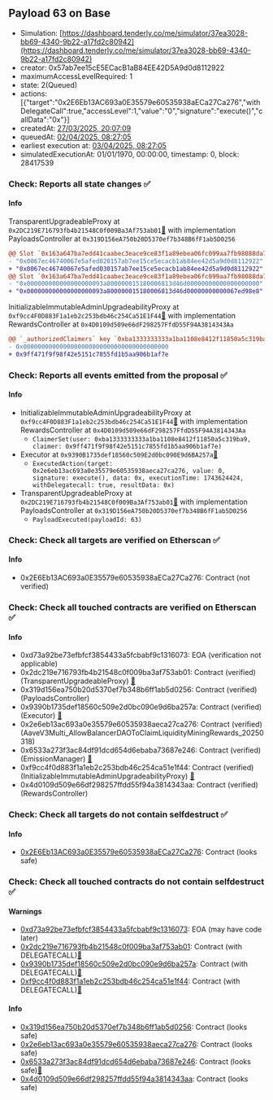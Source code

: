 ## Payload 63 on Base

- Simulation: [https://dashboard.tenderly.co/me/simulator/37ea3028-bb69-4340-9b22-a17fd2c80942](https://dashboard.tenderly.co/me/simulator/37ea3028-bb69-4340-9b22-a17fd2c80942)
- creator: 0x57ab7ee15cE5ECacB1aB84EE42D5A9d0d8112922
- maximumAccessLevelRequired: 1
- state: 2(Queued)
- actions: [{"target":"0x2E6Eb13AC693a0E35579e60535938aECa27Ca276","withDelegateCall":true,"accessLevel":1,"value":"0","signature":"execute()","callData":"0x"}]
- createdAt: [27/03/2025, 20:07:09](https://basescan.org/tx/0x3367ba693be4411ab42b6a832b2eaed68a6af8213abf96eaa645b5cf8d8e1a72)
- queuedAt: [02/04/2025, 08:27:05](https://basescan.org/tx/0xa0075e4e5e95f599ae3ea85d0c8afd3cdafc47f75870e898d5fdc1a6aa3db1cc)
- earliest execution at: [03/04/2025, 08:27:05](https://www.epochconverter.com/countdown?q=1743668825)
- simulatedExecutionAt: 01/01/1970, 00:00:00, timestamp: 0, block: 28417539
### Check: Reports all state changes :white_check_mark:

#### Info


TransparentUpgradeableProxy at `0x2DC219E716793fb4b21548C0f009Ba3Af753ab01`[:ghost:](https://github.com/bgd-labs/aave-address-book "GovernanceV3Base.PAYLOADS_CONTROLLER") with implementation PayloadsController at `0x319D156eA750b20D5370ef7b348B6fF1ab5D0256`
```diff
@@ Slot `0x163a647ba7edd41caabec3eace9ce83f1a89ebea06fc099aa7fb98088da75131` @@
- "0x0067ec46740067e5afed020157ab7ee15ce5ecacb1ab84ee42d5a9d0d8112922"
+ "0x0067ec46740067e5afed030157ab7ee15ce5ecacb1ab84ee42d5a9d0d8112922"
@@ Slot `0x163a647ba7edd41caabec3eace9ce83f1a89ebea06fc099aa7fb98088da75132` @@
- "0x000000000000000000093a800000015180006813d46d00000000000000000000"
+ "0x000000000000000000093a800000015180006813d46d00000000000067ed98e8"
```

InitializableImmutableAdminUpgradeabilityProxy at `0xf9cc4F0D883F1a1eb2c253bdb46c254Ca51E1F44`[:ghost:](https://github.com/bgd-labs/aave-address-book "AaveV3Base.DEFAULT_INCENTIVES_CONTROLLER") with implementation RewardsController at `0x4D0109d509e66dF298257FfdD55F94A3814343Aa`
```diff
@@ `_authorizedClaimers` key `0xba1333333333a1ba1108e8412f11850a5c319ba9` @@
- 0x0000000000000000000000000000000000000000
+ 0x9ff471f9f98f42e5151c7855fd1b5aa906b1af7e
```


### Check: Reports all events emitted from the proposal :white_check_mark:

#### Info

- InitializableImmutableAdminUpgradeabilityProxy at `0xf9cc4F0D883F1a1eb2c253bdb46c254Ca51E1F44`[:ghost:](https://github.com/bgd-labs/aave-address-book "AaveV3Base.DEFAULT_INCENTIVES_CONTROLLER") with implementation RewardsController at `0x4D0109d509e66dF298257FfdD55F94A3814343Aa`
  - `ClaimerSet(user: 0xba1333333333a1ba1108e8412f11850a5c319ba9, claimer: 0x9ff471f9f98f42e5151c7855fd1b5aa906b1af7e)`
- Executor at `0x9390B1735def18560c509E2d0bc090E9d6BA257a`[:ghost:](https://github.com/bgd-labs/aave-address-book "AaveV3Base.ACL_ADMIN, GovernanceV3Base.EXECUTOR_LVL_1")
  - `ExecutedAction(target: 0x2e6eb13ac693a0e35579e60535938aeca27ca276, value: 0, signature: execute(), data: 0x, executionTime: 1743624424, withDelegatecall: true, resultData: 0x)`
- TransparentUpgradeableProxy at `0x2DC219E716793fb4b21548C0f009Ba3Af753ab01`[:ghost:](https://github.com/bgd-labs/aave-address-book "GovernanceV3Base.PAYLOADS_CONTROLLER") with implementation PayloadsController at `0x319D156eA750b20D5370ef7b348B6fF1ab5D0256`
  - `PayloadExecuted(payloadId: 63)`

### Check: Check all targets are verified on Etherscan :white_check_mark:

#### Info

- 0x2E6Eb13AC693a0E35579e60535938aECa27Ca276: Contract (not verified) 

### Check: Check all touched contracts are verified on Etherscan :white_check_mark:

#### Info

- 0xd73a92be73efbfcf3854433a5fcbabf9c1316073: EOA (verification not applicable)
- 0x2dc219e716793fb4b21548c0f009ba3af753ab01: Contract (verified) (TransparentUpgradeableProxy) [:ghost:](https://github.com/bgd-labs/aave-address-book "GovernanceV3Base.PAYLOADS_CONTROLLER")
- 0x319d156ea750b20d5370ef7b348b6ff1ab5d0256: Contract (verified) (PayloadsController) 
- 0x9390b1735def18560c509e2d0bc090e9d6ba257a: Contract (verified) (Executor) [:ghost:](https://github.com/bgd-labs/aave-address-book "AaveV3Base.ACL_ADMIN, GovernanceV3Base.EXECUTOR_LVL_1")
- 0x2e6eb13ac693a0e35579e60535938aeca27ca276: Contract (verified) (AaveV3Multi_AllowBalancerDAOToClaimLiquidityMiningRewards_20250318) 
- 0x6533a273f3ac84df91dcd654d6ebaba73687e246: Contract (verified) (EmissionManager) [:ghost:](https://github.com/bgd-labs/aave-address-book "AaveV3Base.EMISSION_MANAGER")
- 0xf9cc4f0d883f1a1eb2c253bdb46c254ca51e1f44: Contract (verified) (InitializableImmutableAdminUpgradeabilityProxy) [:ghost:](https://github.com/bgd-labs/aave-address-book "AaveV3Base.DEFAULT_INCENTIVES_CONTROLLER")
- 0x4d0109d509e66df298257ffdd55f94a3814343aa: Contract (verified) (RewardsController) 

### Check: Check all targets do not contain selfdestruct :white_check_mark:

#### Info

- [0x2E6Eb13AC693a0E35579e60535938aECa27Ca276](https://basescan.org/address/0x2E6Eb13AC693a0E35579e60535938aECa27Ca276): Contract (looks safe)

### Check: Check all touched contracts do not contain selfdestruct :white_check_mark:

#### Warnings

- [0xd73a92be73efbfcf3854433a5fcbabf9c1316073](https://basescan.org/address/0xd73a92be73efbfcf3854433a5fcbabf9c1316073): EOA (may have code later)
- [0x2dc219e716793fb4b21548c0f009ba3af753ab01](https://basescan.org/address/0x2dc219e716793fb4b21548c0f009ba3af753ab01): Contract (with DELEGATECALL)[:ghost:](https://github.com/bgd-labs/aave-address-book "GovernanceV3Base.PAYLOADS_CONTROLLER")
- [0x9390b1735def18560c509e2d0bc090e9d6ba257a](https://basescan.org/address/0x9390b1735def18560c509e2d0bc090e9d6ba257a): Contract (with DELEGATECALL)[:ghost:](https://github.com/bgd-labs/aave-address-book "AaveV3Base.ACL_ADMIN, GovernanceV3Base.EXECUTOR_LVL_1")
- [0xf9cc4f0d883f1a1eb2c253bdb46c254ca51e1f44](https://basescan.org/address/0xf9cc4f0d883f1a1eb2c253bdb46c254ca51e1f44): Contract (with DELEGATECALL)[:ghost:](https://github.com/bgd-labs/aave-address-book "AaveV3Base.DEFAULT_INCENTIVES_CONTROLLER")

#### Info

- [0x319d156ea750b20d5370ef7b348b6ff1ab5d0256](https://basescan.org/address/0x319d156ea750b20d5370ef7b348b6ff1ab5d0256): Contract (looks safe)
- [0x2e6eb13ac693a0e35579e60535938aeca27ca276](https://basescan.org/address/0x2e6eb13ac693a0e35579e60535938aeca27ca276): Contract (looks safe)
- [0x6533a273f3ac84df91dcd654d6ebaba73687e246](https://basescan.org/address/0x6533a273f3ac84df91dcd654d6ebaba73687e246): Contract (looks safe)[:ghost:](https://github.com/bgd-labs/aave-address-book "AaveV3Base.EMISSION_MANAGER")
- [0x4d0109d509e66df298257ffdd55f94a3814343aa](https://basescan.org/address/0x4d0109d509e66df298257ffdd55f94a3814343aa): Contract (looks safe)

